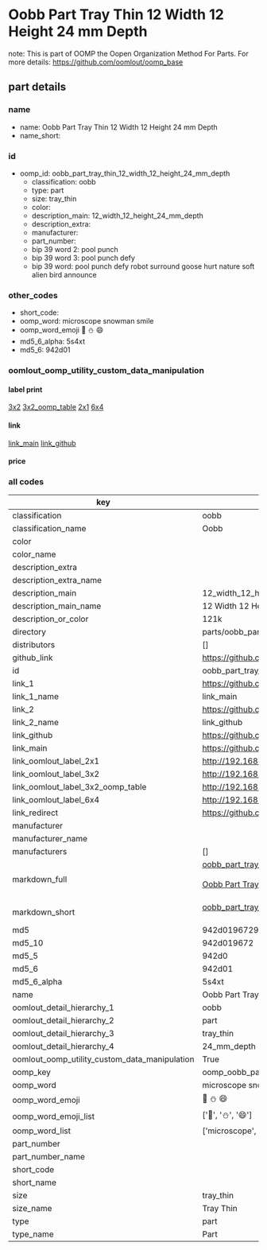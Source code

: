 # Oobb Part Tray Thin 12 Width 12 Height 24 mm Depth  

note: This is part of OOMP the Oopen Organization Method For Parts. For more details: https://github.com/oomlout/oomp_base

##  part details
  







### name
* name: Oobb Part Tray Thin 12 Width 12 Height 24 mm Depth
* name_short: 
### id
* oomp_id: oobb_part_tray_thin_12_width_12_height_24_mm_depth
  * classification: oobb
  * type: part
  * size: tray_thin
  * color: 
  * description_main: 12_width_12_height_24_mm_depth
  * description_extra: 
  * manufacturer: 
  * part_number: 
  * bip 39 word 2: pool punch
  * bip 39 word 3: pool punch defy
  * bip 39 word: pool punch defy robot surround goose hurt nature soft alien bird announce

### other_codes
* short_code: 
* oomp_word: microscope snowman smile
* oomp_word_emoji :microscope: :snowman: :smile:
* md5_6_alpha: 5s4xt
* md5_6: 942d01






### oomlout_oomp_utility_custom_data_manipulation
#### label print
[3x2](http://192.168.1.245:1112/?label=oomp%205s4xt)
[3x2_oomp_table](http://192.168.1.108:1112/?label=oomp%205s4xt)
[2x1](http://192.168.1.242:1112/?label=oomp%205s4xt)
[6x4](http://192.168.1.55:1112/?label=oomp%205s4xt)    

#### link

[link_main](https://github.com/oomlout/oomlout_oomp_version_1_messy/tree/main/parts/oobb_part_tray_thin_12_width_12_height_24_mm_depth) [link_github](https://github.com/oomlout/oomlout_oomp_version_1_messy/tree/main/parts/oobb_part_tray_thin_12_width_12_height_24_mm_depth)                             

#### price







### all codes 
| key | value |  
| --- | --- |  
| classification | oobb |  
| classification_name | Oobb |  
| color |  |  
| color_name |  |  
| description_extra |  |  
| description_extra_name |  |  
| description_main | 12_width_12_height_24_mm_depth |  
| description_main_name | 12 Width 12 Height 24 mm Depth |  
| description_or_color | 121k |  
| directory | parts/oobb_part_tray_thin_12_width_12_height_24_mm_depth |  
| distributors | [] |  
| github_link | https://github.com/oomlout/oomlout_oomp_part_src/tree/main/parts/oobb_part_tray_thin_12_width_12_height_24_mm_depth |  
| id | oobb_part_tray_thin_12_width_12_height_24_mm_depth |  
| link_1 | https://github.com/oomlout/oomlout_oomp_version_1_messy/tree/main/parts/oobb_part_tray_thin_12_width_12_height_24_mm_depth |  
| link_1_name | link_main |  
| link_2 | https://github.com/oomlout/oomlout_oomp_version_1_messy/tree/main/parts/oobb_part_tray_thin_12_width_12_height_24_mm_depth |  
| link_2_name | link_github |  
| link_github | https://github.com/oomlout/oomlout_oomp_version_1_messy/tree/main/parts/oobb_part_tray_thin_12_width_12_height_24_mm_depth |  
| link_main | https://github.com/oomlout/oomlout_oomp_version_1_messy/tree/main/parts/oobb_part_tray_thin_12_width_12_height_24_mm_depth |  
| link_oomlout_label_2x1 | http://192.168.1.242:1112/?label=oomp%205s4xt |  
| link_oomlout_label_3x2 | http://192.168.1.245:1112/?label=oomp%205s4xt |  
| link_oomlout_label_3x2_oomp_table | http://192.168.1.108:1112/?label=oomp%205s4xt |  
| link_oomlout_label_6x4 | http://192.168.1.55:1112/?label=oomp%205s4xt |  
| link_redirect | https://github.com/oomlout/oomlout_oomp_version_1_messy/tree/main/parts/oobb_part_tray_thin_12_width_12_height_24_mm_depth |  
| manufacturer |  |  
| manufacturer_name |  |  
| manufacturers | [] |  
| markdown_full | [oobb_part_tray_thin_12_width_12_height_24_mm_depth](none)<br>[](none)<br>[Oobb Part Tray Thin 12 Width 12 Height 24 Mm Depth](none)<br><br> |  
| markdown_short | [oobb_part_tray_thin_12_width_12_height_24_mm_depth](none)<br><br> |  
| md5 | 942d019672936df9926d4bb2736b7540 |  
| md5_10 | 942d019672 |  
| md5_5 | 942d0 |  
| md5_6 | 942d01 |  
| md5_6_alpha | 5s4xt |  
| name | Oobb Part Tray Thin 12 Width 12 Height 24 mm Depth |  
| oomlout_detail_hierarchy_1 | oobb |  
| oomlout_detail_hierarchy_2 | part |  
| oomlout_detail_hierarchy_3 | tray_thin |  
| oomlout_detail_hierarchy_4 | 24_mm_depth |  
| oomlout_oomp_utility_custom_data_manipulation | True |  
| oomp_key | oomp_oobb_part_tray_thin_12_width_12_height_24_mm_depth |  
| oomp_word | microscope snowman smile |  
| oomp_word_emoji | :microscope: :snowman: :smile: |  
| oomp_word_emoji_list | [':microscope:', ':snowman:', ':smile:'] |  
| oomp_word_list | ['microscope', 'snowman', 'smile'] |  
| part_number |  |  
| part_number_name |  |  
| short_code |  |  
| short_name |  |  
| size | tray_thin |  
| size_name | Tray Thin |  
| type | part |  
| type_name | Part |  

